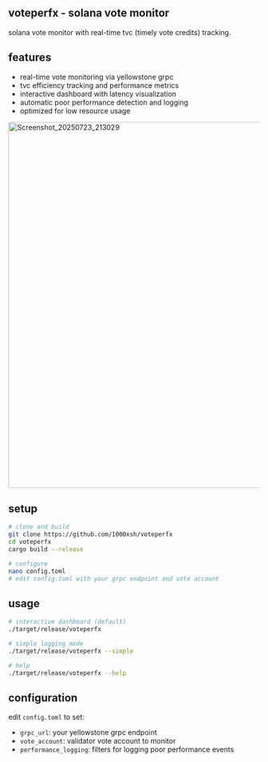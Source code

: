 ## voteperfx - solana vote monitor
solana vote monitor with real-time tvc (timely vote credits) tracking.

## features
- real-time vote monitoring via yellowstone grpc
- tvc efficiency tracking and performance metrics
- interactive dashboard with latency visualization
- automatic poor performance detection and logging
- optimized for low resource usage

<img width="808" height="733" alt="Screenshot_20250723_213029" src="https://github.com/user-attachments/assets/15cad119-b2be-4014-839f-f51c5842ec73" />


## setup
```bash
# clone and build
git clone https://github.com/1000xsh/voteperfx
cd voteperfx
cargo build --release

# configure
nano config.toml
# edit config.toml with your grpc endpoint and vote account
```
## usage

```bash
# interactive dashboard (default)
./target/release/voteperfx

# simple logging mode
./target/release/voteperfx --simple

# help
./target/release/voteperfx --help
```

## configuration

edit `config.toml` to set:
- `grpc_url`: your yellowstone grpc endpoint
- `vote_account`: validator vote account to monitor
- `performance_logging`: filters for logging poor performance events
